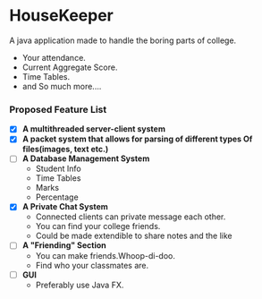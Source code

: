 # HouseKeeper
A java application made to handle the boring parts of college. 
* Your attendance.
* Current Aggregate Score.
* Time Tables. 
* and So much more....

### Proposed Feature List
* [x] **A multithreaded server-client system**
* [x] **A packet system that allows for parsing of different types Of files(images, text etc.)**  
* [ ] **A Database Management System**
  - Student Info
  - Time Tables
  - Marks
  - Percentage
* [x] **A Private Chat System**
  - Connected clients can private message each other.
  - You can find your college friends.
  - Could be made extendible to share notes and the like
* [ ] **A "Friending" Section**
  - You can make friends.Whoop-di-doo.
  - Find who your classmates are.
* [ ] **GUI**
  - Preferably use Java FX.
